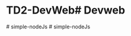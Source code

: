 # TD2-DevWeb#   D e v w e b  
 #   s i m p l e - n o d e J s  
 #   s i m p l e - n o d e J s  
 